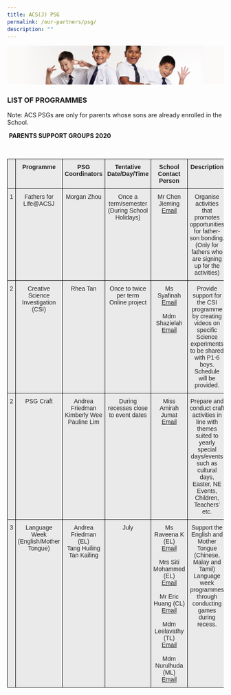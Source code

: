 ```yaml
---
title: ACS(J) PSG
permalink: /our-partners/psg/
description: ""
---
```

![](/images/Sub-banner2.jpg)

### **LIST OF PROGRAMMES**&nbsp;

Note: ACS PSGs are only for parents whose sons are already enrolled in the School.
  
&nbsp;**PARENTS SUPPORT GROUPS 2020**
 
 <style type="text/css">
.tg  {border-collapse:collapse;border-spacing:0;}
.tg td{border-color:black;border-style:solid;border-width:1px;font-family:Arial, sans-serif;font-size:14px;
  overflow:hidden;padding:10px 5px;word-break:normal;}
.tg th{border-color:black;border-style:solid;border-width:1px;font-family:Arial, sans-serif;font-size:14px;
  font-weight:normal;overflow:hidden;padding:10px 5px;word-break:normal;}
.tg .tg-rsx2{background-color:#EAEAEA;color:#232323;font-weight:bold;text-align:center;vertical-align:top}
.tg .tg-rlhx{background-color:#EAEAEA;color:#232323;text-align:center;vertical-align:top}
.tg .tg-b6rm{background-color:#EAEAEA;color:#21088A;text-align:center;vertical-align:top}
.tg .tg-ku5w{background-color:#EAEAEA;color:#222;text-align:center;vertical-align:middle}
</style>
<br><span>
    </span><table class="tg">
<thead>
  <tr>
    <th class="tg-rsx2"></th>
    <th class="tg-rsx2">Programme</th>
    <th class="tg-rsx2">PSG Coordinators</th>
    <th class="tg-rsx2">Tentative Date/Day/Time</th>
    <th class="tg-rsx2">School Contact Person</th>
    <th class="tg-rsx2">Description</th>
  </tr>
</thead>
	  <tbody><tr>
    <td class="tg-rlhx">1</td>
    <td class="tg-rlhx">Fathers for Life@ACSJ</td>
    <td class="tg-rlhx">Morgan Zhou<br></td>
    <td class="tg-rlhx">Once a term/semester (During School Holidays)<br></td>
    <td class="tg-rlhx">Mr Chen Jieming <br><a href="mailto:chen_jieming@moe.edu.sg">Email</a></td>
    <td class="tg-rlhx">Organise activities that promotes opportunities for father-son bonding. (Only for fathers who are signing up for the activities)</td>
  </tr>
<tr>
    <td class="tg-rlhx">2</td>
    <td class="tg-rlhx">Creative Science Investigation (CSI)</td>
    <td class="tg-rlhx">Rhea Tan<br></td>
    <td class="tg-rlhx">Once to twice per term<br>Online project<br></td>
    <td class="tg-rlhx">Ms Syafinah<br><a href="mailto:syafinah_ibrahim@moe.edu.sg">Email</a><br><br>Mdm Shazielah<br><a href="mailto:nur_shazielah_abdul_rahim@moe.edu.sg">Email</a></td>
    <td class="tg-rlhx">Provide support for the CSI programme by creating videos on specific Science experiments to be shared with P1-6 boys. Schedule will be provided.<br></td>
</tr>
  <tr>
    <td class="tg-rlhx">2</td>
    <td class="tg-rlhx">PSG Craft</td>
    <td class="tg-rlhx">Andrea Friedman<br>Kimberly Wee<br>Pauline Lim<br></td>
    <td class="tg-rlhx">During recesses close to event dates<br></td>
    <td class="tg-rlhx">Miss Amirah Jumat<br><a href="nur_amirah_jumat@moe.edu.sg">Email</a></td>
    <td class="tg-rlhx">Prepare and conduct craft activities in line with themes suited to yearly special days/events such as cultural days, Easter, NE Events, Children, Teachers’ etc.<br></td>
</tr>
			<tr>
    <td class="tg-rlhx">3</td>
    <td class="tg-rlhx">Language Week (English/Mother Tongue)</td>
    <td class="tg-rlhx">Andrea Friedman (EL)<br>Tang Huiling<br>Tan Kailing</td>
    <td class="tg-rlhx">July<br></td>
    <td class="tg-rlhx">Ms Raveena K (EL)<br><a href="mailto:k_raveena@moe.edu.sg">Email</a><br><br>Mrs Siti Mohammed (EL)<br><a href="mailto:siti_fauziah_abdul_latiff@moe.edu.sg">Email</a><br><br>Mr Eric Huang (CL)<br><a href="mailto:huang_wenshan_eric@moe.edu.sg">Email</a><br><br>Mdm Leelavathy (TL)<br><a href="mailto:leelavathy_gopal_r@moe.edu.sg">Email</a><br><br>Mdm Nurulhuda (ML)<br><a href="mailto:nurulhuda_ab_hamid@moe.edu.sg">Email</a></td>
    <td class="tg-rlhx">Support the English and Mother Tongue (Chinese, Malay and Tamil) Language week programmes through conducting games during recess.<br></td>
  </tr>
</tbody><tbody></tbody></table>